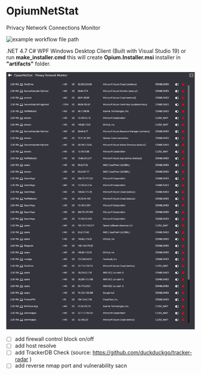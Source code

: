 # OpiumNetStat
Privacy Network Connections Monitor

![example workflow file path](https://github.com/i470/OpiumNetStat/workflows/OpiumNetStatInstaller/badge.svg)


.NET 4.7 C# WPF Windows Desktop Client (Built with Visual Studio 19)
or run **make_installer.cmd** this will create **Opium.Installer.msi** installer in **"artifacts"** folder.

 
![Opium NetStat](https://github.com/i470/OpiumNetStat/blob/master/wpf-opium-netstat-network-monitor-privacy-firewall-dark.png "Privacy Connections Monitor and Firewall")

- [ ] add firewall control block on/off
- [ ] add host resolve
- [ ] add TrackerDB Check (source: https://github.com/duckduckgo/tracker-radar )
- [ ] add reverse nmap port and vulnerability sacn 

